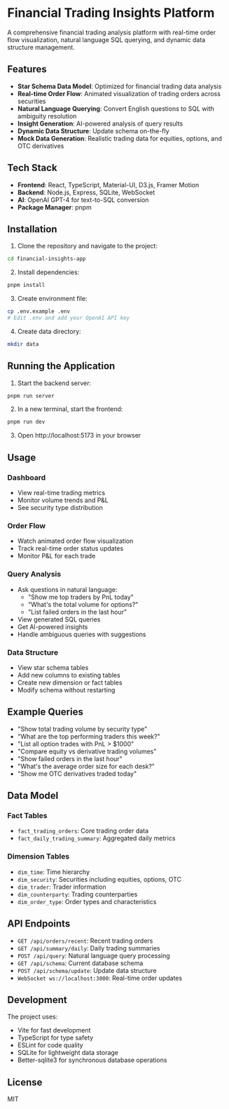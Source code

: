 # Financial Trading Insights Platform

A comprehensive financial trading analysis platform with real-time order flow visualization, natural language SQL querying, and dynamic data structure management.

## Features

- **Star Schema Data Model**: Optimized for financial trading data analysis
- **Real-time Order Flow**: Animated visualization of trading orders across securities
- **Natural Language Querying**: Convert English questions to SQL with ambiguity resolution
- **Insight Generation**: AI-powered analysis of query results
- **Dynamic Data Structure**: Update schema on-the-fly
- **Mock Data Generation**: Realistic trading data for equities, options, and OTC derivatives

## Tech Stack

- **Frontend**: React, TypeScript, Material-UI, D3.js, Framer Motion
- **Backend**: Node.js, Express, SQLite, WebSocket
- **AI**: OpenAI GPT-4 for text-to-SQL conversion
- **Package Manager**: pnpm

## Installation

1. Clone the repository and navigate to the project:
```bash
cd financial-insights-app
```

2. Install dependencies:
```bash
pnpm install
```

3. Create environment file:
```bash
cp .env.example .env
# Edit .env and add your OpenAI API key
```

4. Create data directory:
```bash
mkdir data
```

## Running the Application

1. Start the backend server:
```bash
pnpm run server
```

2. In a new terminal, start the frontend:
```bash
pnpm run dev
```

3. Open http://localhost:5173 in your browser

## Usage

### Dashboard
- View real-time trading metrics
- Monitor volume trends and P&L
- See security type distribution

### Order Flow
- Watch animated order flow visualization
- Track real-time order status updates
- Monitor P&L for each trade

### Query Analysis
- Ask questions in natural language:
  - "Show me top traders by PnL today"
  - "What's the total volume for options?"
  - "List failed orders in the last hour"
- View generated SQL queries
- Get AI-powered insights
- Handle ambiguous queries with suggestions

### Data Structure
- View star schema tables
- Add new columns to existing tables
- Create new dimension or fact tables
- Modify schema without restarting

## Example Queries

- "Show total trading volume by security type"
- "What are the top performing traders this week?"
- "List all option trades with PnL > $1000"
- "Compare equity vs derivative trading volumes"
- "Show failed orders in the last hour"
- "What's the average order size for each desk?"
- "Show me OTC derivatives traded today"

## Data Model

### Fact Tables
- `fact_trading_orders`: Core trading order data
- `fact_daily_trading_summary`: Aggregated daily metrics

### Dimension Tables
- `dim_time`: Time hierarchy
- `dim_security`: Securities including equities, options, OTC
- `dim_trader`: Trader information
- `dim_counterparty`: Trading counterparties
- `dim_order_type`: Order types and characteristics

## API Endpoints

- `GET /api/orders/recent`: Recent trading orders
- `GET /api/summary/daily`: Daily trading summaries
- `POST /api/query`: Natural language query processing
- `GET /api/schema`: Current database schema
- `POST /api/schema/update`: Update data structure
- `WebSocket ws://localhost:3000`: Real-time order updates

## Development

The project uses:
- Vite for fast development
- TypeScript for type safety
- ESLint for code quality
- SQLite for lightweight data storage
- Better-sqlite3 for synchronous database operations

## License

MIT